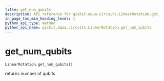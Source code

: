 ```yaml
---
title: get_num_qubits
description: API reference for qiskit.aqua.circuits.LinearRotation.get_num_qubits
in_page_toc_min_heading_level: 1
python_api_type: method
python_api_name: qiskit.aqua.circuits.LinearRotation.get_num_qubits
---
```


# get\_num\_qubits

<span id="qiskit.aqua.circuits.LinearRotation.get_num_qubits" />

`LinearRotation.get_num_qubits()`

returns number of qubits

